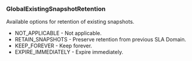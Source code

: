 ### GlobalExistingSnapshotRetention
Available options for retention of existing snapshots.

- NOT_APPLICABLE - Not applicable.
- RETAIN_SNAPSHOTS - Preserve retention from previous SLA Domain.
- KEEP_FOREVER - Keep forever.
- EXPIRE_IMMEDIATELY - Expire immediately.
